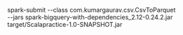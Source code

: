 spark-submit --class com.kumargaurav.csv.CsvToParquet \
--jars spark-bigquery-with-dependencies_2.12-0.24.2.jar \
target/Scalapractice-1.0-SNAPSHOT.jar